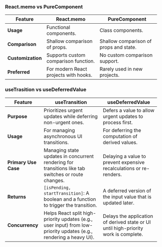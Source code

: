 ### React.memo vs PureComponent

| **Feature**        | **React.memo**                          | **PureComponent**                |
|--------------------|------------------------------------------|-----------------------------------|
| **Usage**          | Functional components.                  | Class components.                |
| **Comparison**     | Shallow comparison of props.            | Shallow comparison of props and state. |
| **Customization**  | Supports custom comparison function.    | No custom comparison support.    |
| **Preferred**      | For modern React projects with hooks.   | Rarely used in new projects.     |



### useTrasition vs useDeferredValue

| Feature            | useTransition                                                      | useDeferredValue                                |
|--------------------|--------------------------------------------------------------------|------------------------------------------------|
| **Purpose**        | Prioritizes urgent updates while deferring non-urgent ones.        | Defers a value to allow urgent updates to process first. |
| **Usage**          | For managing asynchronous UI transitions.                         | For deferring the computation of derived values. |
| **Primary Use Case**| Managing state updates in concurrent rendering for transitions like tab switches or route changes. | Delaying a value to prevent expensive recalculations or re-renders. |
| **Returns**         | `[isPending, startTransition]`: A boolean and a function to trigger the transition. | A deferred version of the input value that is updated later. |
| **Concurrency**     | Helps React split high-priority updates (e.g., user input) from low-priority updates (e.g., rendering a heavy UI). | Delays the application of derived state or UI until high-priority work is complete. |

